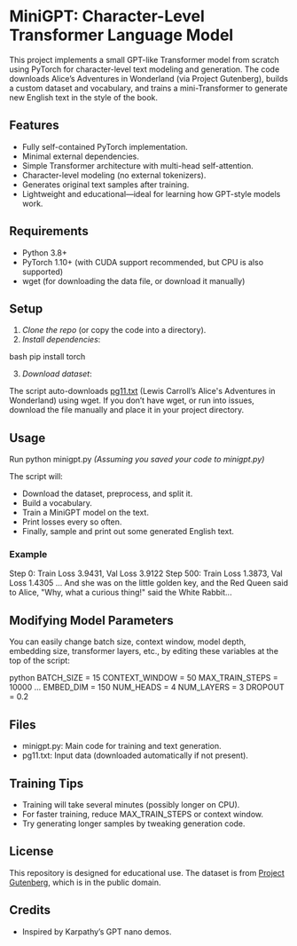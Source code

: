 # MiniGPT: Character-Level Transformer Language Model

This project implements a small GPT-like Transformer model from scratch using PyTorch for character-level text modeling and generation. The code downloads Alice’s Adventures in Wonderland (via Project Gutenberg), builds a custom dataset and vocabulary, and trains a mini-Transformer to generate new English text in the style of the book.

## Features

- Fully self-contained PyTorch implementation.
- Minimal external dependencies.
- Simple Transformer architecture with multi-head self-attention.
- Character-level modeling (no external tokenizers).
- Generates original text samples after training.
- Lightweight and educational—ideal for learning how GPT-style models work.


## Requirements

- Python 3.8+
- PyTorch 1.10+ (with CUDA support recommended, but CPU is also supported)
- wget (for downloading the data file, or download it manually)


## Setup

1. *Clone the repo* (or copy the code into a directory).
2. *Install dependencies*:

bash
pip install torch


3. *Download dataset*:

The script auto-downloads [pg11.txt](https://www.gutenberg.org/cache/epub/11/pg11.txt) (Lewis Carroll’s Alice's Adventures in Wonderland) using wget. If you don’t have wget, or run into issues, download the file manually and place it in your project directory.

## Usage

Run python minigpt.py
*(Assuming you saved your code to minigpt.py)*

The script will:

- Download the dataset, preprocess, and split it.
- Build a vocabulary.
- Train a MiniGPT model on the text.
- Print losses every so often.
- Finally, sample and print out some generated English text.


### Example


Step 0: Train Loss 3.9431, Val Loss 3.9122
Step 500: Train Loss 1.3873, Val Loss 1.4305
...
And she was on the little golden key, and the Red Queen said to Alice,
"Why, what a curious thing!" said the White Rabbit...



## Modifying Model Parameters

You can easily change batch size, context window, model depth, embedding size, transformer layers, etc., by editing these variables at the top of the script:

python
BATCH_SIZE = 15
CONTEXT_WINDOW = 50
MAX_TRAIN_STEPS = 10000
...
EMBED_DIM = 150
NUM_HEADS = 4
NUM_LAYERS = 3
DROPOUT = 0.2



## Files

- minigpt.py: Main code for training and text generation.
- pg11.txt: Input data (downloaded automatically if not present).


## Training Tips

- Training will take several minutes (possibly longer on CPU).
- For faster training, reduce MAX_TRAIN_STEPS or context window.
- Try generating longer samples by tweaking generation code.


## License

This repository is designed for educational use. The dataset is from [Project Gutenberg](https://www.gutenberg.org/ebooks/11), which is in the public domain.

## Credits

- Inspired by Karpathy’s GPT nano demos.
